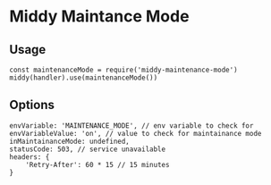 # Middy Maintance Mode

## Usage

```
const maintenanceMode = require('middy-maintenance-mode')
middy(handler).use(maintenanceMode())
```

## Options

```
envVariable: 'MAINTENANCE_MODE', // env variable to check for
envVariableValue: 'on', // value to check for maintainance mode
inMaintainanceMode: undefined,
statusCode: 503, // service unavailable
headers: {
	'Retry-After': 60 * 15 // 15 minutes
}
```